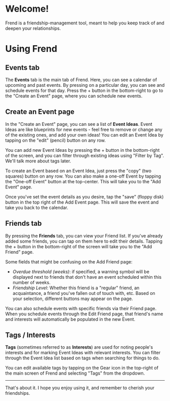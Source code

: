 # Welcome!

Frend is a friendship-management tool, meant to help you keep track of and deepen your
relationships.

[comment]: <> (It is meant for &#40;and made by&#41; people who sometimes forget that being a good friend means)
[comment]: <> (investing time and effort into your friendships.)

# Using Frend

## Events tab

The **Events** tab is the main tab of Frend. Here, you can see a calendar of upcoming and past
events. By pressing on a particular day, you can see and schedule events for that day. Press the +
button in the bottom-right to go to the "Create an Event" page, where you can schedule new events.

## Create an Event page

In the "Create an Event" page, you can see a list of **Event Ideas**. Event Ideas are like
blueprints for new events - feel free to remove or change any of the existing ones, and add your own
ideas! You can edit an Event Idea by tapping on the "edit" (pencil) button on any row.

You can add new Event Ideas by pressing the + button in the bottom-right of the screen, and you can
filter through existing ideas using "Filter by Tag". We'll talk more about tags later.

To create an Event based on an Event Idea, just press the "copy" (two squares) button on any row.
You can also make a one-off Event by tapping the "One-off Event" button at the top-center. This
will take you to the "Add Event" page.

Once you've set the event details as you desire, tap the "save" (floppy disk) button in the top
right of the Add Event page. This will save the event and take you back to the calendar.

## Friends tab

By pressing the **Friends** tab, you can view your Friend list. If you've already added some
friends, you can tap on them here to edit their details. Tapping the + button in the bottom-right
of the screen will take you to the "Add Friend" page.

Some fields that might be confusing on the Add Friend page:

- *Overdue threshold (weeks)*: if specified, a warning symbol will be displayed next to friends that
  don't have an event scheduled within this number of weeks.
- *Friendship Level*: Whether this friend is a "regular" friend, an acquaintance, a friend you've
  fallen out of touch with, etc. Based on your selection, different buttons may appear on the page.

You can also schedule events with specific friends via their Friend page. When you schedule events
through the Edit Friend page, that friend's name and interests will automatically be populated in
the new Event.

## Tags / Interests

**Tags** (sometimes referred to as **Interests**) are used for noting people's interests and for
marking Event Ideas with relevant interests. You can filter through the Event Idea list based on
tags when searching for things to do.

You can edit available tags by tapping on the Gear icon in the top-right of the main screen of
Frend and selecting "Tags" from the dropdown.

---

That's about it. I hope you enjoy using it, and remember to cherish your friendships.